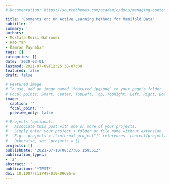 ```yaml
---
# Documentation: https://sourcethemes.com/academic/docs/managing-content/

title: 'Comments on: On Active Learning Methods for Manifold Data'
subtitle: ''
summary: ''
authors:
- Mostafa Reisi Gahrooei
- Hao Yan
- Kamran Paynabar
tags: []
categories: []
date: '2020-03-01'
lastmod: 2021-07-09T12:25:38-07:00
featured: false
draft: false

# Featured image
# To use, add an image named `featured.jpg/png` to your page's folder.
# Focal points: Smart, Center, TopLeft, Top, TopRight, Left, Right, BottomLeft, Bottom, BottomRight.
image:
  caption: ''
  focal_point: ''
  preview_only: false

# Projects (optional).
#   Associate this post with one or more of your projects.
#   Simply enter your project's folder or file name without extension.
#   E.g. `projects = ["internal-project"]` references `content/project/deep-learning/index.md`.
#   Otherwise, set `projects = []`.
projects: []
publishDate: '2021-07-10T08:27:06.159551Z'
publication_types:
- '2'
abstract: ''
publication: '*TEST*'
doi: 10.1007/s11749-019-00696-w
---
```

